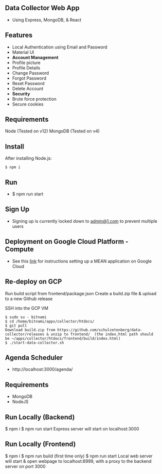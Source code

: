Data Collector Web App
----------------------------------

 - Using Express, MongoDB, & React

Features
--------

- Local Authentication using Email and Password
- Material UI
- **Account Management**
 - Profile picture
 - Profile Details
 - Change Password
 - Forgot Password
 - Reset Password
 - Delete Account
- **Security**
 - Brute force protection
 - Secure cookies

Requirements
-------
Node (Tested on v12)
MongoDB (Tested on v4)

Install
-------
After installing Node.js:
```console
$ npm i
```

Run
-------
- $ npm run start

Sign Up
-------
- Signing up is currently locked down to admin@1.com to prevent multiple users

Deployment on Google Cloud Platform - Compute
--------
- See this  [link](https://cloud.google.com/community/tutorials/deploy-mean-app-mongodb-replication) for instructions setting up a MEAN application on Google Cloud

Re-deploy on GCP
--------
Run build script from frontend/package.json
Create a build.zip file & upload to a new Github release

SSH into the GCP VM
```console
$ sudo su - bitnami
$ cd /home/bitnami/apps/collector/htdocs/
$ git pull
Download build.zip from https://github.com/schulzetenberg/data-collector/releases & unzip to frontend/  (the index.html path should be ~/apps/collector/htdocs/frontend/build/index.html)
$ ./start-data-collector.sh
```

Agenda Scheduler
--------
- http://localhost:3000/agenda/

Requirements
--------
- MongoDB
- NodeJS

Run Locally (Backend)
--------
$ npm i
$ npm run start
Express server will start on localhost:3000

Run Locally (Frontend)
--------
$ npm i
$ npm run build (first time only)
$ npm run start
Local web server will start & open webpage to localhost:8999, with a proxy to the backend server on port 3000